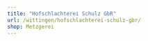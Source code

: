 ```yaml
---
title: "Hofschlachterei Schulz GbR"
url: /wittingen/hofschlachterei-schulz-gbr/
shop: Metzgerei
---
```

